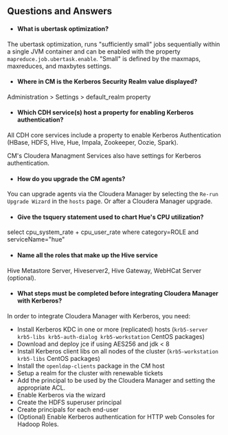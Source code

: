 ## Questions and Answers

* #### What is ubertask optimization?
The ubertask optimization, runs "sufficiently small" jobs sequentially within a single JVM container and can be enabled with the property `mapreduce.job.ubertask.enable`.
"Small" is defined by the maxmaps, maxreduces, and maxbytes settings.

* #### Where in CM is the Kerberos Security Realm value displayed?
Administration > Settings > default_realm property

* #### Which CDH service(s) host a property for enabling Kerberos authentication?
All CDH core services include a property to enable Kerberos Authentication (HBase, HDFS, Hive, Hue, Impala, Zookeeper, Oozie, Spark).

  CM's Cloudera Managment Services also have settings for Kerberos authentication.

* #### How do you upgrade the CM agents?
You can upgrade agents via the Cloudera Manager by selecting the `Re-run Upgrade Wizard` in the `hosts` page. Or after a Cloudera Manager upgrade.

* #### Give the tsquery statement used to chart Hue's CPU utilization?
select cpu_system_rate + cpu_user_rate where category=ROLE and serviceName="hue"

* #### Name all the roles that make up the Hive service
Hive Metastore Server, Hiveserver2, Hive Gateway, WebHCat Server (optional).

* #### What steps must be completed before integrating Cloudera Manager with Kerberos?
In order to integrate Cloudera Manager with Kerberos, you need:
  * Install Kerberos KDC in one or more (replicated) hosts (`krb5-server krb5-libs krb5-auth-dialog krb5-workstation` CentOS packages)
  * Download and deploy jce if using AES256 and jdk < 8
  * Install Kerberos client libs on all nodes of the cluster (`krb5-workstation krb5-libs` CentOS packages)
  * Install the `openldap-clients` package in the CM host
  * Setup a realm for the cluster with renewable tickets
  * Add the principal to be used by the Cloudera Manager and setting the appropriate ACL.
  * Enable Kerberos via the wizard
  * Create the HDFS superuser principal
  * Create principals for each end-user
  * (Optional) Enable Kerberos authentication for HTTP web Consoles for Hadoop Roles.
